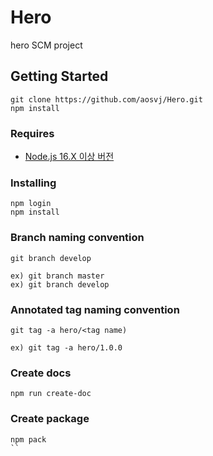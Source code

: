# **Hero**
hero SCM project

## Getting Started
```
git clone https://github.com/aosvj/Hero.git
npm install
```

### Requires
* [Node.js 16.X 이상 버전](https://nodejs.org/en/docs/)

### Installing
```
npm login
npm install
```

### Branch naming convention
```
git branch develop

ex) git branch master
ex) git branch develop
```

### Annotated tag naming convention
```
git tag -a hero/<tag name)

ex) git tag -a hero/1.0.0
```

### Create docs
```
npm run create-doc
```

### Create package
```
npm pack
``
